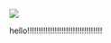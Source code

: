﻿
[![](https://www.herokucdn.com/deploy/button.png)](https://heroku.com/deploy?template=https://github.com/Frances66666666/wdfg.git)





hello!!!!!!!!!!!!!!!!!!!!!!!!!!!!!!!!!

